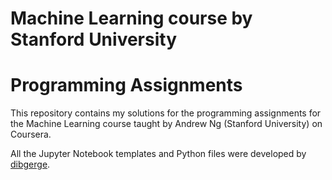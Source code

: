 # Machine Learning course by Stanford University
# Programming Assignments

This repository contains my solutions for the programming assignments for the Machine Learning course taught by Andrew Ng (Stanford University) on Coursera. 

All the Jupyter Notebook templates and Python files were developed by [dibgerge](https://github.com/dibgerge/ml-coursera-python-assignments).